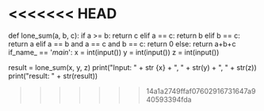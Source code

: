 <<<<<<< HEAD
=======

def lone_sum(a, b, c):
    if a >= b:
        return c
    elif a == c:
        return b
    elif b == c:
        return a
    elif a == b and a == c and b == c:
        return 0
    else:
        return a+b+c
if_name_ == '_main_':
x = int(input())
y = int(input())
z = int(input())

result = lone_sum(x, y, z)
print("Input: " + str
{x} + ", " + str(y) + ", " + str(z))
print("result: " + str(result))
>>>>>>> 14a1a2749ffaf07602916731647a940593394fda
